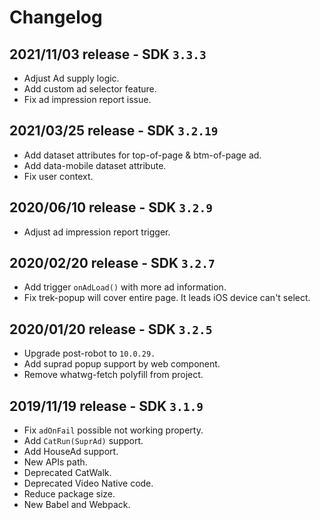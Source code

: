 # Changelog

## 2021/11/03 release - SDK `3.3.3`

* Adjust Ad supply logic.
* Add custom ad selector feature.
* Fix ad impression report issue.

## 2021/03/25 release - SDK `3.2.19`

* Add dataset attributes for top-of-page & btm-of-page ad.
* Add data-mobile dataset attribute.
* Fix user context.

## 2020/06/10 release - SDK `3.2.9`

* Adjust ad impression report trigger.

## 2020/02/20 release - SDK `3.2.7`

* Add trigger `onAdLoad()` with more ad information.
* Fix trek-popup will cover entire page. It leads iOS device can't select.

## 2020/01/20 release - SDK `3.2.5`

* Upgrade post-robot to `10.0.29.`
* Add suprad popup support by web component.
* Remove whatwg-fetch polyfill from project.

## 2019/11/19 release - SDK `3.1.9`

* Fix `adOnFail` possible not working property.
* Add `CatRun(SuprAd)` support.
* Add HouseAd support.
* New APIs path.
* Deprecated CatWalk.
* Deprecated Video Native code.
* Reduce package size.
* New Babel and Webpack.
